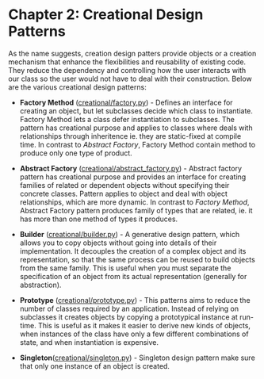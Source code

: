 # Chapter 2: Creational Design Patterns

As the name suggests, creation design patters provide objects or a creation mechanism that enhance the flexibilities and reusability of existing code. They reduce the dependency and controlling how the user interacts with our class so the user would not have to deal with their construction. Below are the various creational design patterns:

- **Factory Method** ([creational/factory.py](../design_patterns/creational/factory.py)) - Defines an interface for creating an object, but let subclasses decide which class to instantiate. Factory Method lets a class defer instantiation to subclasses. The pattern has creational purpose and applies to classes where deals with relationships through inheritence ie. they are static-fixed at compile time. In contrast to *Abstract Factory*, Factory Method contain method to produce only one type of product.

- **Abstract Factory** ([creational/abstract_factory.py](design_patterns/creational/abstract_factory.py)) - Abstract factory pattern has creational purpose and provides an interface for creating families of related or dependent objects without specifying their concrete classes. Pattern applies to object and deal with object relationships, which are more dynamic. In contrast to *Factory Method*, Abstract Factory pattern produces family of types that are related, ie. it has more than one method of types it produces.

- **Builder** ([creational/builder.py](design_patterns/creational/builder.py)) - A generative design pattern, which allows you to copy objects without going into details of their implementation. It decouples the creation of a complex object and its representation, so that the same process can be reused to build objects from the same family. This is useful when you must separate the specification of an object from its actual representation (generally for abstraction).
  
- **Prototype** ([creational/prototype.py](design_patterns/creational/prototype.py)) - This patterns aims to reduce the number of classes required by an application. Instead of relying on subclasses it creates objects by copying a prototypical instance at run-time. This is useful as it makes it easier to derive new kinds of objects, when instances of the class have only a few different combinations of state, and when instantiation is expensive.

- **Singleton**([creational/singleton.py](design_patterns/creational/singleton.py)) - Singleton design pattern make sure that only one instance of an object is created.
